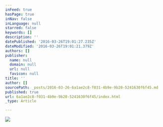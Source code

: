 ```yaml
---
inFeed: true
hasPage: true
inNav: false
inLanguage: null
starred: false
keywords: []
description: ''
datePublished: '2016-03-26T19:01:27.235Z'
dateModified: '2016-03-26T19:01:21.379Z'
authors: []
publisher:
  name: null
  domain: null
  url: null
  favicon: null
title: ''
author: []
sourcePath: _posts/2016-03-26-6a1ae2c8-f031-4b9e-9b20-5241630f6f45.md
published: true
url: 6a1ae2c8-f031-4b9e-9b20-5241630f6f45/index.html
_type: Article

---
```

![](https://the-grid-user-content.s3-us-west-2.amazonaws.com/e0f7c4ae-4ef5-45c3-a67c-956762acf735.jpg)